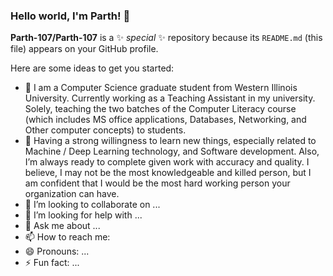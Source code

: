 ### Hello world, I'm Parth! 👋


**Parth-107/Parth-107** is a ✨ _special_ ✨ repository because its `README.md` (this file) appears on your GitHub profile.

Here are some ideas to get you started:

- 🔭 I am a Computer Science graduate student from Western Illinois University. Currently working as a Teaching Assistant in my university. Solely, teaching the two batches of the     Computer Literacy course (which includes MS office applications, Databases, Networking, and Other computer concepts) to students. 
- 🌱 Having a strong willingness to learn new things, especially related to Machine / Deep Learning technology, and Software development. Also, I’m always ready to complete given work with accuracy and quality. I believe, I may not be the most knowledgeable and killed person, but I am confident that I would be the most hard working person your organization can have. 
- 👯 I’m looking to collaborate on ...
- 🤔 I’m looking for help with ...
- 💬 Ask me about ...
- 📫 How to reach me: 
- 😄 Pronouns: ...
- ⚡ Fun fact: ...

